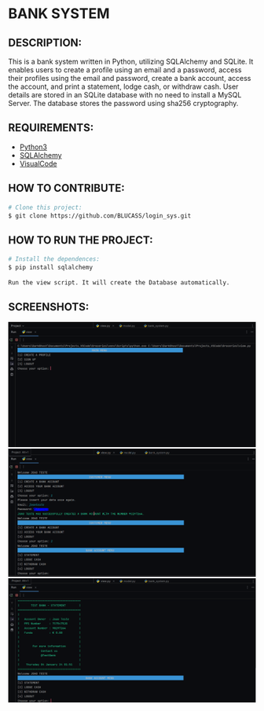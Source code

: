 # BANK SYSTEM

## DESCRIPTION:
This is a bank system written in Python, utilizing SQLAlchemy and SQLite. It enables users to create a profile using an email and a password, access their profiles using the email and password, create a bank account, access the account, and print a statement, lodge cash, or withdraw cash. User details are stored in an SQLite database with no need to install a MySQL Server. The database stores the password using sha256 cryptography.

## REQUIREMENTS:
- [Python3](https://docs.python.org/3/)
- [SQLAlchemy](https://www.sqlalchemy.org)
- [VisualCode](https://code.visualstudio.com/docs)

## HOW TO CONTRIBUTE:
```bash
# Clone this project:
$ git clone https://github.com/BLUCASS/login_sys.git
```
## HOW TO RUN THE PROJECT:
```bash
# Install the dependences:
$ pip install sqlalchemy
```
```bash
Run the view script. It will create the Database automatically.
```
## SCREENSHOTS:

<img alt="Main menu" src="/img1.PNG"><br>
<img alt="Customer menu" src="/img2.PNG"><br>
<img alt="Bank Statement" src="/statement.PNG">